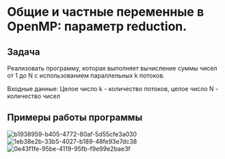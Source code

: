 # Общие и частные переменные в OpenMP: параметр reduction. 
## Задача 
Реализовать программу, которая выполняет вычисление суммы чисел от 1 до N с использованием параллельных k потоков.

Входные данные: Целое число k - количество потоков, целое число N - количество чисел

## Примеры работы программы
![b1938959-b405-4772-80af-5d55cfe3a030](https://github.com/AnyaKononova/P-_Pr28.02/assets/82609324/e6b4acd5-0f86-4b96-ace1-b5c26040b970)
![1eb38e2b-33b5-4027-b189-48fe93e7dc38](https://github.com/AnyaKononova/P-_Pr28.02/assets/82609324/3325ead9-c210-44cb-a7d7-1bf39f290026)
![0e43f1fe-95be-4119-95fb-f9e99e2bae3f](https://github.com/AnyaKononova/P-_Pr28.02/assets/82609324/3895ab7c-cc46-4d27-bddb-6dc0a6b67fcb)
